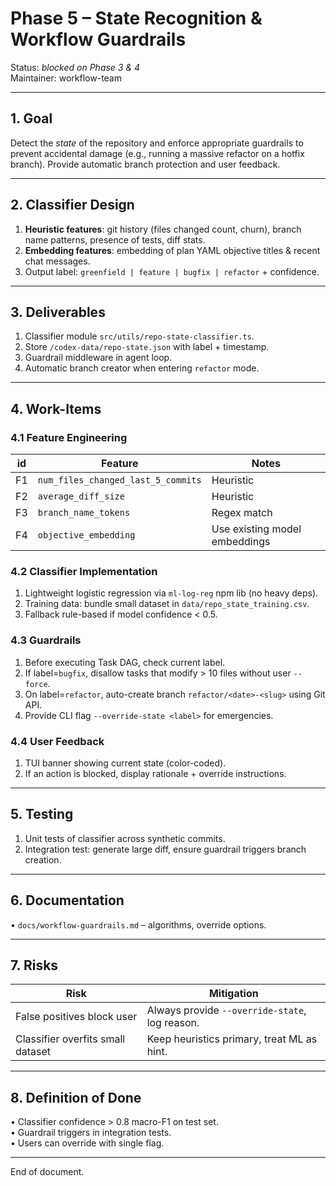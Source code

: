 # Phase 5 – State Recognition & Workflow Guardrails

Status: _blocked on Phase 3 & 4_  
Maintainer: workflow-team

-------------------------------------------------------------------

## 1. Goal

Detect the *state* of the repository and enforce appropriate guardrails to
prevent accidental damage (e.g., running a massive refactor on a hotfix
branch).  Provide automatic branch protection and user feedback.

-------------------------------------------------------------------

## 2. Classifier Design

1. **Heuristic features**: git history (files changed count, churn), branch name
   patterns, presence of tests, diff stats.
2. **Embedding features**: embedding of plan YAML objective titles & recent chat
   messages.
3. Output label: `greenfield | feature | bugfix | refactor` + confidence.

-------------------------------------------------------------------

## 3. Deliverables

1. Classifier module `src/utils/repo-state-classifier.ts`.
2. Store `/codex-data/repo-state.json` with label + timestamp.
3. Guardrail middleware in agent loop.
4. Automatic branch creator when entering `refactor` mode.

-------------------------------------------------------------------

## 4. Work-Items

### 4.1  Feature Engineering

| id | Feature | Notes |
|----|---------|-------|
| F1 | `num_files_changed_last_5_commits` | Heuristic |
| F2 | `average_diff_size` | Heuristic |
| F3 | `branch_name_tokens` | Regex match |
| F4 | `objective_embedding` | Use existing model embeddings |

### 4.2  Classifier Implementation

1. Lightweight logistic regression via `ml-log-reg` npm lib (no heavy deps).
2. Training data: bundle small dataset in `data/repo_state_training.csv`.
3. Fallback rule-based if model confidence < 0.5.

### 4.3  Guardrails

1. Before executing Task DAG, check current label.
2. If label=`bugfix`, disallow tasks that modify > 10 files without user `--force`.
3. On label=`refactor`, auto-create branch `refactor/<date>-<slug>` using Git API.
4. Provide CLI flag `--override-state <label>` for emergencies.

### 4.4  User Feedback

1. TUI banner showing current state (color-coded).  
2. If an action is blocked, display rationale + override instructions.

-------------------------------------------------------------------

## 5. Testing

1. Unit tests of classifier across synthetic commits.  
2. Integration test: generate large diff, ensure guardrail triggers branch creation.

-------------------------------------------------------------------

## 6. Documentation

• `docs/workflow-guardrails.md` – algorithms, override options.

-------------------------------------------------------------------

## 7. Risks

| Risk | Mitigation |
|------|------------|
| False positives block user | Always provide `--override-state`, log reason. |
| Classifier overfits small dataset | Keep heuristics primary, treat ML as hint. |

-------------------------------------------------------------------

## 8. Definition of Done

• Classifier confidence > 0.8 macro-F1 on test set.  
• Guardrail triggers in integration tests.  
• Users can override with single flag.

-------------------------------------------------------------------

End of document.

